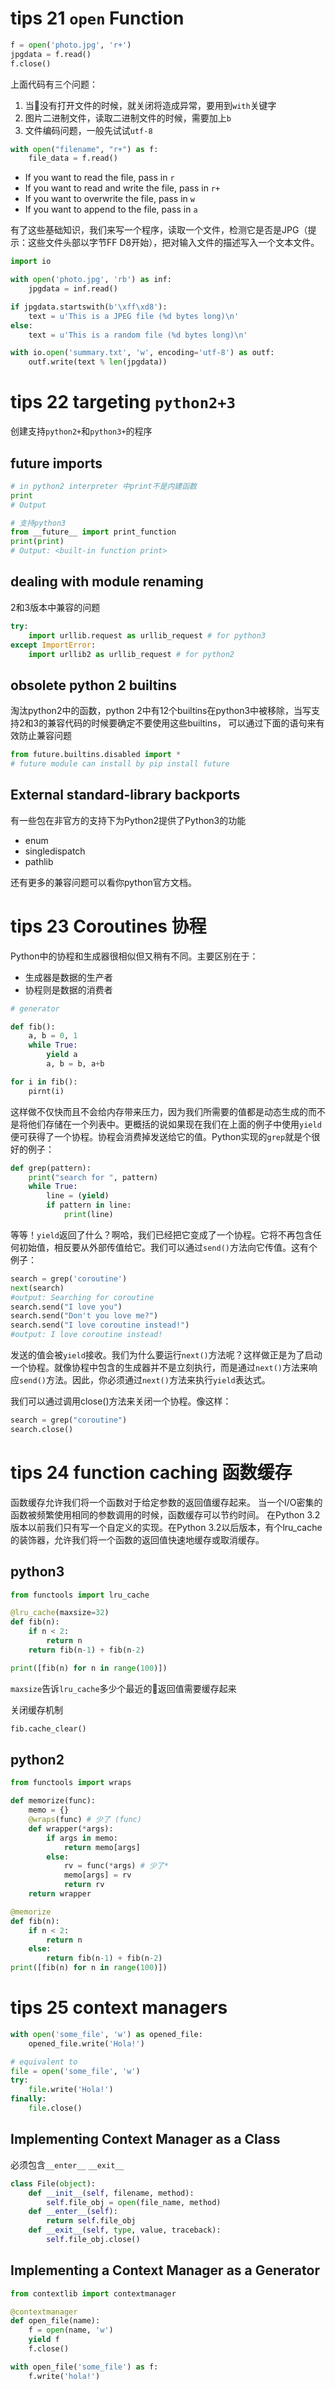 # tips 21 `open` Function

``` python
f = open('photo.jpg', 'r+')
jpgdata = f.read()
f.close()
```
上面代码有三个问题：
1. 当没有打开文件的时候，就关闭将造成异常，要用到`with`关键字
2. 图片二进制文件，读取二进制文件的时候，需要加上`b`
3. 文件编码问题，一般先试试`utf-8`


``` python
with open("filename", "r+") as f:
    file_data = f.read()
```

* If you want to read the file, pass in `r`
* If you want to read and write the file, pass in `r+`
* If you want to overwrite the file, pass in `w`
* If you want to append to the file, pass in `a`

有了这些基础知识，我们来写一个程序，读取一个文件，检测它是否是JPG（提示：这些文件头部以字节FF D8开始），把对输入文件的描述写入一个文本文件。

``` python
import io

with open('photo.jpg', 'rb') as inf:
    jpgdata = inf.read()

if jpgdata.startswith(b'\xff\xd8'):
    text = u'This is a JPEG file (%d bytes long)\n'
else:
    text = u'This is a random file (%d bytes long)\n'

with io.open('summary.txt', 'w', encoding='utf-8') as outf:
    outf.write(text % len(jpgdata))
```

# tips 22 targeting `python2+3`

创建支持`python2+`和`python3+`的程序

## future imports
``` python
# in python2 interpreter 中print不是内建函数
print
# Output 

# 支持python3
from __future__ import print_function
print(print)
# Output: <built-in function print>
```

## dealing with module renaming

2和3版本中兼容的问题
``` python
try:
    import urllib.request as urllib_request # for python3
except ImportError:
    import urllib2 as urllib_request # for python2
```

## obsolete python 2 builtins
淘汰python2中的函数，python 2中有12个builtins在python3中被移除，当写支持2和3的兼容代码的时候要确定不要使用这些builtins， 可以通过下面的语句来有效防止兼容问题

``` python
from future.builtins.disabled import *
# future module can install by pip install future
```

## External standard-library backports
有一些包在非官方的支持下为Python2提供了Python3的功能
* enum
* singledispatch
* pathlib

还有更多的兼容问题可以看你python官方文档。

#  tips 23 Coroutines 协程
Python中的协程和生成器很相似但又稍有不同。主要区别在于：
* 生成器是数据的生产者
* 协程则是数据的消费者

``` python
# generator

def fib():
    a, b = 0, 1
    while True:
        yield a
        a, b = b, a+b

for i in fib():
    pirnt(i)
```

这样做不仅快而且不会给内存带来压力，因为我们所需要的值都是动态生成的而不是将他们存储在一个列表中。更概括的说如果现在我们在上面的例子中使用`yield`便可获得了一个协程。协程会消费掉发送给它的值。Python实现的`grep`就是个很好的例子：

``` python
def grep(pattern):
    print("search for ", pattern)
    while True:
        line = (yield)
        if pattern in line:
            print(line)
```

等等！`yield`返回了什么？啊哈，我们已经把它变成了一个协程。它将不再包含任何初始值，相反要从外部传值给它。我们可以通过`send()`方法向它传值。这有个例子：

``` python
search = grep('coroutine')
next(search)
#output: Searching for coroutine
search.send("I love you")
search.send("Don't you love me?")
search.send("I love coroutine instead!")
#output: I love coroutine instead!
```

发送的值会被`yield`接收。我们为什么要运行`next()`方法呢？这样做正是为了启动一个协程。就像协程中包含的生成器并不是立刻执行，而是通过`next()`方法来响应`send()`方法。因此，你必须通过`next()`方法来执行`yield`表达式。

我们可以通过调用close()方法来关闭一个协程。像这样：
``` python
search = grep("coroutine")
search.close()
```

# tips 24 function caching 函数缓存

函数缓存允许我们将一个函数对于给定参数的返回值缓存起来。
当一个I/O密集的函数被频繁使用相同的参数调用的时候，函数缓存可以节约时间。
在Python 3.2版本以前我们只有写一个自定义的实现。在Python 3.2以后版本，有个lru_cache的装饰器，允许我们将一个函数的返回值快速地缓存或取消缓存。

## python3
``` python
from functools import lru_cache

@lru_cache(maxsize=32)
def fib(n):
    if n < 2:
        return n
    return fib(n-1) + fib(n-2)

print([fib(n) for n in range(100)])
```
`maxsize`告诉`lru_cache`多少个最近的返回值需要缓存起来


关闭缓存机制
``` python
fib.cache_clear()
```

## python2
``` python
from functools import wraps

def memorize(func):
    memo = {}
    @wraps(func) # 少了 (func)
    def wrapper(*args):
        if args in memo:
            return memo[args]
        else:
            rv = func(*args) # 少了*
            memo[args] = rv
            return rv
    return wrapper

@memorize
def fib(n):
    if n < 2:
        return n
    else:
        return fib(n-1) + fib(n-2)
print([fib(n) for n in range(100)])
```

# tips 25 context managers

``` python
with open('some_file', 'w') as opened_file:
    opened_file.write('Hola!')

# equivalent to
file = open('some_file', 'w')
try:
    file.write('Hola!')
finally:
    file.close()
```

## Implementing Context Manager as a Class

必须包含`__enter__` `__exit__`

``` python
class File(object):
    def __init__(self, filename, method):
        self.file_obj = open(file_name, method)
    def __enter__(self):
        return self.file_obj
    def __exit__(self, type, value, traceback):
        self.file_obj.close()
```

## Implementing a Context Manager as a Generator

``` python
from contextlib import contextmanager

@contextmanager
def open_file(name):
    f = open(name, 'w')
    yield f
    f.close()

with open_file('some_file') as f:
    f.write('hola!')
```

